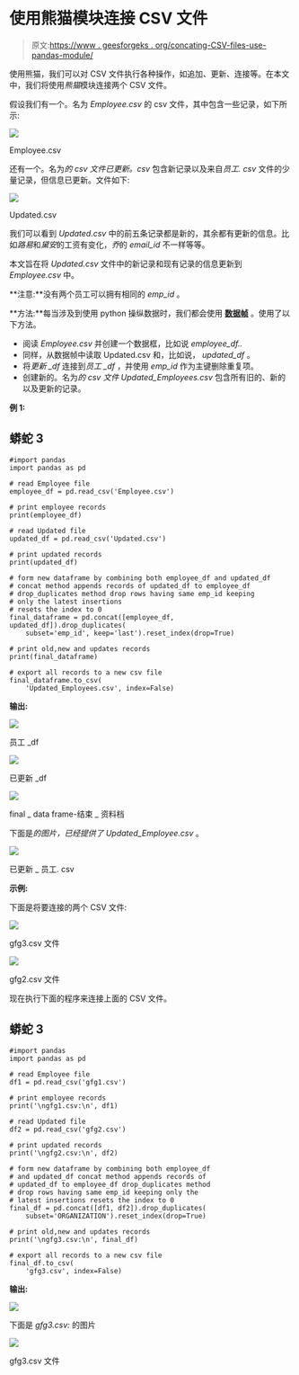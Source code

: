 # 使用熊猫模块连接 CSV 文件

> 原文:[https://www . geesforgeks . org/concating-CSV-files-use-pandas-module/](https://www.geeksforgeeks.org/concatenating-csv-files-using-pandas-module/)

使用熊猫，我们可以对 CSV 文件执行各种操作，如追加、更新、连接等。在本文中，我们将使用*熊猫*模块连接两个 CSV 文件。

假设我们有一个。名为 *Employee.csv* 的 csv 文件，其中包含一些记录，如下所示:

![](img/cf13cc736c0d15f65bc5269f956f493e.png)

Employee.csv

还有一个。名为*的 csv 文件已更新。csv* 包含新记录以及来自*员工. csv* 文件的少量记录，但信息已更新。文件如下:

![](img/a9b00a6845549ef796326366777aeba9.png)

Updated.csv

我们可以看到 *Updated.csv* 中的前五条记录都是新的，其余都有更新的信息。比如*路易*和*黛安*的工资有变化，*乔*的 *email_id* 不一样等等。

本文旨在将 *Updated.csv* 文件中的新记录和现有记录的信息更新到 *Employee.csv* 中。

**注意:**没有两个员工可以拥有相同的 *emp_id* 。

**方法:**每当涉及到使用 python 操纵数据时，我们都会使用 [**数据帧**](https://www.geeksforgeeks.org/python-pandas-dataframe/) 。使用了以下方法。

*   阅读 *Employee.csv* 并创建一个数据框，比如说 *employee_df..*
*   同样，从数据帧中读取 Updated.csv 和，比如说， *updated_df* 。
*   将*更新 _df* 连接到*员工 _df* ，并使用 *emp_id* 作为主键删除重复项。
*   创建新的。名为*的 csv 文件 Updated_Employees.csv* 包含所有旧的、新的以及更新的记录。

**例 1:**

## 蟒蛇 3

```
#import pandas
import pandas as pd

# read Employee file
employee_df = pd.read_csv('Employee.csv')

# print employee records
print(employee_df)

# read Updated file
updated_df = pd.read_csv('Updated.csv')

# print updated records
print(updated_df)

# form new dataframe by combining both employee_df and updated_df
# concat method appends records of updated_df to employee_df
# drop_duplicates method drop rows having same emp_id keeping 
# only the latest insertions
# resets the index to 0
final_dataframe = pd.concat([employee_df, updated_df]).drop_duplicates(
    subset='emp_id', keep='last').reset_index(drop=True)

# print old,new and updates records
print(final_dataframe)

# export all records to a new csv file
final_dataframe.to_csv(
    'Updated_Employees.csv', index=False)
```

**输出:**

![](img/5f435c022fbe07c43e61164649c306e0.png)

员工 _df

![](img/9d227dc1c570487ef925ee42d98f7199.png)

已更新 _df

![](img/eff36468de9aaf34f6ae63ec23a0b68b.png)

final _ data frame-结束 _ 资料档

下面是*的图片，已经提供了 Updated_Employee.csv* 。

![](img/19b1f46f75cff5e34b2f0da387286f4e.png)

已更新 _ 员工. csv

**示例:**

下面是将要连接的两个 CSV 文件:

![](img/6d1695f7defb1457f47e422a9dccba27.png)

gfg3.csv 文件

![](img/a7525314305cce0caa0a5465f3e265fd.png)

gfg2.csv 文件

现在执行下面的程序来连接上面的 CSV 文件。

## 蟒蛇 3

```
#import pandas
import pandas as pd

# read Employee file
df1 = pd.read_csv('gfg1.csv')

# print employee records
print('\ngfg1.csv:\n', df1)

# read Updated file
df2 = pd.read_csv('gfg2.csv')

# print updated records
print('\ngfg2.csv:\n', df2)

# form new dataframe by combining both employee_df
# and updated_df concat method appends records of
# updated_df to employee_df drop_duplicates method 
# drop rows having same emp_id keeping only the
# latest insertions resets the index to 0
final_df = pd.concat([df1, df2]).drop_duplicates(
    subset='ORGANIZATION').reset_index(drop=True)

# print old,new and updates records
print('\ngfg3.csv:\n', final_df)

# export all records to a new csv file
final_df.to_csv(
    'gfg3.csv', index=False)
```

**输出:**

![](img/ae2ac3246a1caf253b28e1327a87e6b1.png)

下面是 *gfg3.csv:* 的图片

![](img/ac5a291b3ea2374f225bd6960edbe928.png)

gfg3.csv 文件
